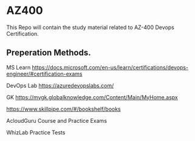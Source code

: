 # AZ400
This Repo will contain the study material related to AZ-400 Devops Certification.


## Preperation Methods.
MS Learn
https://docs.microsoft.com/en-us/learn/certifications/devops-engineer/#certification-exams

DevOps Lab
https://azuredevopslabs.com/


GK
https://mygk.globalknowledge.com/Content/Main/MyHome.aspx

https://www.skillpipe.com/#/bookshelf/books

AcloudGuru 
Course and Practice Exams

WhizLab
Practice Tests
